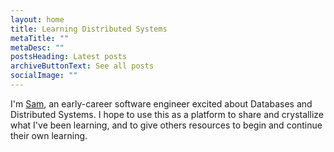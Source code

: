 ```yaml
---
layout: home
title: Learning Distributed Systems
metaTitle: ""
metaDesc: ""
postsHeading: Latest posts
archiveButtonText: See all posts
socialImage: ""
---
```

I'm [Sam](https://www.linkedin.com/in/samuel-silver/), an early-career software engineer excited about Databases and Distributed Systems. I hope to use this as a platform to share and crystallize what I've been learning, and to give others resources to begin and continue their own learning.